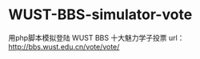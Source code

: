 WUST-BBS-simulator-vote
=======================

用php脚本模拟登陆 WUST BBS 十大魅力学子投票
url：http://bbs.wust.edu.cn/vote/vote/


